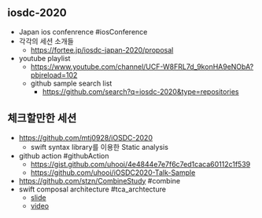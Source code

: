 ## iosdc-2020 
- Japan ios confenrence #iosConference
- 각각의 세션 소개들 
	- https://fortee.jp/iosdc-japan-2020/proposal
- youtube playlist
	- https://www.youtube.com/channel/UCF-W8FRL7d_9konHA9eNObA?pbjreload=102
	- github sample search list
		- https://github.com/search?q=iosdc-2020&type=repositories
## 체크할만한 세션
- https://github.com/mtj0928/iOSDC-2020
	- swift syntax library를 이용한 Static analysis 
- github action #githubAction
	- https://gist.github.com/uhooi/4e4844e7e7f6c7ed1caca60112c1f539 
	- https://github.com/uhooi/iOSDC2020-Talk-Sample
- https://github.com/stzn/CombineStudy #combine 
- swift composal architecture #tca_archtecture 
	- [slide](https://speakerdeck.com/yimajo/iosapurikai-fa-falsetamefalsethe-composable-architecturegasugokuliang-ifalsedeshao-jie-sitai)
	- [video](https://www.youtube.com/watch?v=bWR2vpcxzDA) 

